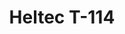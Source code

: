 ---
title: 'Heltec T-114'
'description': "Le Mesh Node T114 est une carte de développement à faible consommation d'énergie basée sur les puces nRF52840 et SX1262, prenant en charge LoRa et Bluetooth 5.0. Elle intègre diverses interfaces d'alimentation (USB 5V, batterie lithium et panneau solaire), un écran TFT de 1,14 pouces en option, ainsi qu’un module GPS en tant qu'accessoire. Elle offre de puissantes capacités de communication longue distance, une grande extensibilité, et une conception à faible consommation. Grâce à l'environnement de développement et aux bibliothèques Heltec nRF52, vous pouvez l’utiliser pour des projets de développement LoRa/LoRaWAN, ainsi que pour faire fonctionner certains projets open source tels que Meshtastic."
'image': 'node_seb.jpg'

links:
  - title: 'Lien pour la carte de développement sur AliExpress'
    url: 'https://aliexpress.com'
  - title: 'Antenne Gizont sur AliExpress'
    url: 'https://amazon.com'
  - title: 'Batterie 820W'
    url: 'https://docs.google.com'
---